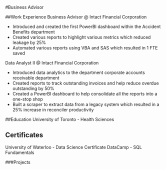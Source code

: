 #Business Advisor

##Work Experience
Business Advisor @ Intact Financial Corporation
-  Introduced and created the first PowerBI dashboard within the Accident Benefits department
-  Created various reports to highlight various metrics which reduced leakage by 25%
-  Automated various reports using VBA and SAS which resulted in 1 FTE saved

Data Analyst II @ Intact Financial Corporation
-  Introduced data analytics to the department corporate accounts receivable department
-  Created reports to track outstanding invoices and help reduce overdue outstanding by 50%
-  Created a PowerBI dashboard to help consolidate all the reports into a one-stop shop
-  Built a scraper to extract data from a legacy system which resulted in a 25% increase in reconciler productivity

##Education
University of Toronto - Health Sciences

## Certificates
University of Waterloo - Data Science Certificate
DataCamp - SQL Fundamentals

###Projects
